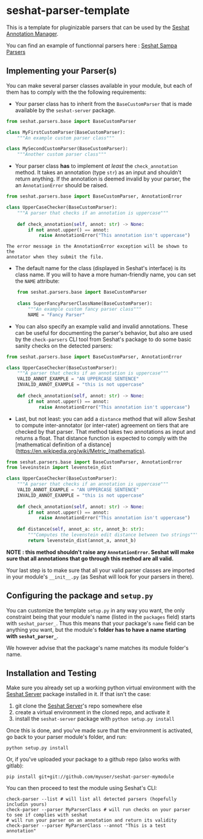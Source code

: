 # seshat-parser-template

This is a template for pluginizable parsers that can be used by the 
[Seshat Annotation Manager](https://github.com/bootphon/seshat).

You can find an example of functionnal parsers here : 
[Seshat Sampa Parsers](https://github.com/bootphon/seshat-sampa-parser)

## Implementing your Parser(s)

You can make several parser classes available in your module, but each of them 
has to comply with the the following requirements:

* Your parser class has to inherit from the `BaseCustomParser` that is made
    available by the `seshat-server` package.

```python
from seshat.parsers.base import BaseCustomParser

class MyFirstCustomParser(BaseCustomParser):
    """An example custom parser class"""

class MySecondCustomParser(BaseCustomParser):
    """Another custom parser class"""
```

* Your parser class **has** to implement _at least_ the `check_annotation` 
    method. It takes an annotation (type `str`) as an input and shouldn't return 
    anything. If the annotation is deemed invalid by your parser, the an 
    `ÀnnotationError` should be raised.
  
```python
from seshat.parsers.base import BaseCustomParser, AnnotationError

class UpperCaseChecker(BaseCustomParser):
    """A parser that checks if an annotation is uppercase"""
    
    def check_annotation(self, annot: str) -> None:
        if not annot.upper() == annot:
            raise AnnotationError("This annotation isn't uppercase")
```
    The error message in the AnnotationError exception will be shown to the 
    annotator when they submit the file.
  
* The default name for the class (displayed in Seshat's interface) is its class 
    name. If you will to have a more human-friendly name, you can set the 
    `NAME` attribute:
      
```python
    from seshat.parsers.base import BaseCustomParser
    
    class SuperFancyParserClassName(BaseCustomParser):
        """An example custom fancy parser class"""
        NAME = "Fancy Parser"
```

* You can also specify an example valid and invalid annotations. These can 
    be useful for documenting the parser's behavior, but also are used by the 
    `check-parsers` CLI tool from Seshat's package to do some basic sanity 
    checks on the detected parsers:

```python
from seshat.parsers.base import BaseCustomParser, AnnotationError

class UpperCaseChecker(BaseCustomParser):
    """A parser that checks if an annotation is uppercase"""
    VALID_ANNOT_EXAMPLE = "AN UPPERCASE SENTENCE"
    INVALID_ANNOT_EXAMPLE = "this is not uppercase"
    
    def check_annotation(self, annot: str) -> None:
        if not annot.upper() == annot:
            raise AnnotationError("This annotation isn't uppercase")
```

* Last, but not least: you can add a `distance` method that will allow Seshat 
    to compute inter-annotator (or inter-rater) agreement on tiers that are
    checked by that parser. That method takes two annotations as input and 
    returns a float. That distance function is expected to comply with the 
    [mathematical definition of a distance](https://en.wikipedia.org/wiki/Metric_(mathematics).

```python
from seshat.parsers.base import BaseCustomParser, AnnotationError
from leveinstein import levenstein_dist

class UpperCaseChecker(BaseCustomParser):
    """A parser that checks if an annotation is uppercase"""
    VALID_ANNOT_EXAMPLE = "AN UPPERCASE SENTENCE"
    INVALID_ANNOT_EXAMPLE = "this is not uppercase"
    
    def check_annotation(self, annot: str) -> None:
        if not annot.upper() == annot:
            raise AnnotationError("This annotation isn't uppercase")
    
    def distance(self, annot_a: str, annot_b: str):
        """Computes the levenstein edit distance between two strings"""
        return levenstein_dist(annot_a, annot_b)
```

**NOTE : this method shouldn't raise any `AnnotationError`. Seshat will
make sure that all annotations that go through this method are all valid.**

Your last step is to make sure that all your valid parser classes are imported
in your module's `__init__.py` (as Seshat will look for your parsers in there).

## Configuring the package and `setup.py`

You can customize the template `setup.py` in any way you want, the only 
constraint being that your module's name (listed in the `packages` field) 
starts with `seshat_parser_`. Thus this means that your package's `name` field 
can be anything you want, but the module's **folder has to have a name 
starting with `seshat_parser_`**. 

We however advise that the package's name matches its module folder's name.

## Installation and Testing

Make sure you already set up a working python virtual environment with the
[Seshat Server](https://github.com/bootphon/seshat-restful-server) package installed in it. If that isn't the case:

 1. git clone the [Seshat Server](https://github.com/bootphon/seshat-restful-server)'s repo somewhere else
 2. create a virtual environment in the cloned repo, and activate it
 3. install the `seshat-server` package with `python setup.py install`

Once this is done, and you've made sure that the environment is activated, go back to your parser module's folder,
and run:

```shell script
python setup.py install
```

Or, if you've uploaded your package to a github repo (also works with gitlab):

```shell script
pip install git+git://github.com/myuser/seshat-parser-mymodule
```

You can then proceed to test the module using Seshat's CLI:
```shell script
check-parser --list # will list all detected parsers (hopefully includin yours)
check-parser --parser MyParserClass # will run checks on your parser to see if complies with seshat
# will run your parser on an annotation and return its validity
check-parser --parser MyParserClass --annot "This is a test annotation"
```
